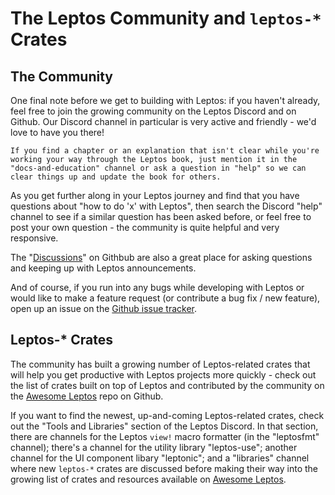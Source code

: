 # The Leptos Community and `leptos-*` Crates

## The Community

One final note before we get to building with Leptos: if you haven't already, feel free to join the growing community on the Leptos Discord and on Github. Our Discord channel in particular is very active and friendly - we'd love to have you there!

```admonish note
If you find a chapter or an explanation that isn't clear while you're working your way through the Leptos book, just mention it in the "docs-and-education" channel or ask a question in "help" so we can clear things up and update the book for others.
```

As you get further along in your Leptos journey and find that you have questions about "how to do 'x' with Leptos", then search the Discord "help" channel to see if a similar question has been asked before, or feel free to post your own question - the community is quite helpful and very responsive.

The "[Discussions](https://github.com/leptos-rs/leptos/discussions)" on Githbub are also a great place for asking questions and keeping up with Leptos announcements.

And of course, if you run into any bugs while developing with Leptos or would like to make a feature request (or contribute a bug fix / new feature), open up an issue on the [Github issue tracker](https://github.com/leptos-rs/leptos/issues).


## Leptos-* Crates

The community has built a growing number of Leptos-related crates that will help you get productive with Leptos projects more quickly - check out the list of crates built on top of Leptos and contributed by the community on the [Awesome Leptos](https://github.com/leptos-rs/awesome-leptos) repo on Github.

If you want to find the newest, up-and-coming Leptos-related crates, check out the "Tools and Libraries" section of the Leptos Discord. In that section, there are channels for the Leptos `view!` macro formatter (in the "leptosfmt" channel); there's a channel for the utility library "leptos-use"; another channel for the UI component libary "leptonic";  and a "libraries" channel where new `leptos-*` crates are discussed before making their way into the growing list of crates and resources available on [Awesome Leptos](https://github.com/leptos-rs/awesome-leptos).

